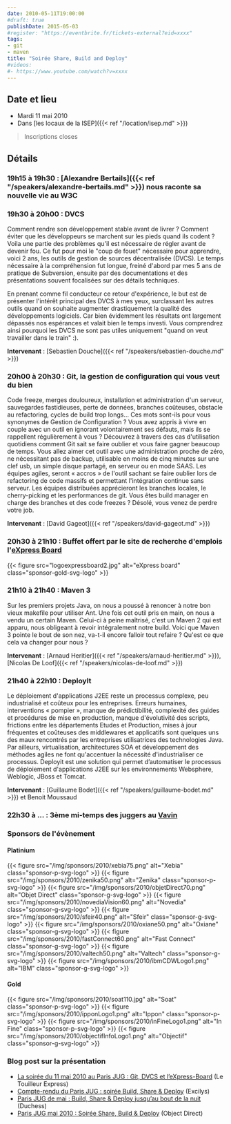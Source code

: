 ```yaml
---
date: 2010-05-11T19:00:00
#draft: true
publishDate: 2015-05-03
#register: "https://eventbrite.fr/tickets-external?eid=xxxx"
tags:
- git
- maven
title: "Soirée Share, Build and Deploy"
#videos:
#- https://www.youtube.com/watch?v=xxxx
---
```



## Date et lieu

* Mardi 11 mai 2010
* Dans [les locaux de la ISEP]({{< ref "/location/isep.md" >}})

> Inscriptions closes

## Détails

### 19h15 à 19h30 : [Alexandre Bertails]({{< ref "/speakers/alexandre-bertails.md" >}}) nous raconte sa nouvelle vie au W3C

### 19h30 à 20h00 : DVCS

Comment rendre son développement stable avant de livrer ? Comment éviter que les développeurs se marchent sur les pieds quand ils codent ? Voila une partie des problèmes qu'il est nécessaire de régler avant de devenir fou. Ce fut pour moi le "coup de fouet" nécessaire pour apprendre, voici 2 ans, les outils de gestion de sources décentralisée (DVCS). Le temps nécessaire à la compréhension fut longue, freiné d'abord par mes 5 ans de pratique de Subversion, ensuite par des documentations et des présentations souvent focalisées sur des détails techniques.

En prenant comme fil conducteur ce retour d'expérience, le but est de présenter l'intérêt principal des DVCS à mes yeux, surclassant les autres outils quand on souhaite augmenter drastiquement la qualité des développements logiciels. Car bien évidemment les résultats ont largement dépassés nos espérances et valait bien le temps investi. Vous comprendrez ainsi pourquoi les DVCS ne sont pas utiles uniquement "quand on veut travailler dans le train" :).

**Intervenant** : [Sebastien Douche]({{< ref "/speakers/sebastien-douche.md" >}}) 

### 20h00 à 20h30 : Git, la gestion de configuration qui vous veut du bien

Code freeze, merges douloureux, installation et administration d'un serveur, sauvegardes fastidieuses, perte de données, branches coûteuses, obstacle au refactoring, cycles de build trop longs… Ces mots sont-ils pour vous synonymes de Gestion de Configuration ? Vous avez appris à vivre en couple avec un outil en ignorant volontairement ses défauts, mais ils se rappellent régulièrement à vous ? Découvrez à travers des cas d'utilisation quotidiens comment Git sait se faire oublier et vous faire gagner beaucoup de temps. Vous allez aimer cet outil avec une administration proche de zéro, ne nécessitant pas de backup, utilisable en moins de cinq minutes sur une clef usb, un simple disque partagé, en serveur ou en mode SAAS. Les équipes agiles, seront « accros » de l'outil sachant se faire oublier lors de refactoring de code massifs et permettant l'intégration continue sans serveur. Les équipes distribuées apprécieront les branches locales, le cherry-picking et les performances de git. Vous êtes build manager en charge des branches et des code freezes ? Désolé, vous venez de perdre votre job.

**Intervenant** : [David Gageot]({{< ref "/speakers/david-gageot.md" >}})


### 20h30 à 21h10 : Buffet offert par le site de recherche d'emplois l'[eXpress Board](http://www.express-board.fr/)

{{< figure src="logoexpressboard2.jpg" alt="eXpress board" class="sponsor-gold-svg-logo" >}}

### 21h10 à 21h40 : Maven 3

Sur les premiers projets Java, on nous a poussé à renoncer à notre bon vieux makefile pour utiliser Ant. Une fois cet outil pris en main, on nous a vendu un certain Maven. Celui-ci à peine maîtrisé, c'est un Maven 2 qui est apparu, nous obligeant à revoir intégralement notre build. Voici que Maven 3 pointe le bout de son nez, va-t-il encore falloir tout refaire ? Qu'est ce que cela va changer pour nous ?

**Intervenant** : [Arnaud Heritier]({{< ref "/speakers/arnaud-heritier.md" >}}), [Nicolas De Loof]({{< ref "/speakers/nicolas-de-loof.md" >}})


### 21h40 à 22h10 : DeployIt

Le déploiement d'applications J2EE reste un processus complexe, peu industrialisé et coûteux pour les entreprises. Erreurs humaines, interventions « pompier », manque de prédictibilité, complexité des guides et procédures de mise en production, manque d'évolutivité des scripts, frictions entre les départements Etudes et Production, mises à jour fréquentes et coûteuses des middlewares et applicatifs sont quelques uns des maux rencontrés par les entreprises utilisatrices des technologies Java. Par ailleurs, virtualisation, architectures SOA et développement des méthodes agiles ne font qu'accentuer la nécessité d'industrialiser ce processus. Deployit est une solution qui permet d’automatiser le processus de déploiement d'applications J2EE sur les environnements Websphere, Weblogic, JBoss et Tomcat.

**Intervenant** : [Guillaume Bodet]({{< ref "/speakers/guillaume-bodet.md" >}}) et Benoit Moussaud


### 22h30 à  ... : 3ème mi-temps des juggers au [Vavin](https://www.google.com/maps/dir//48.84398,2.330533/@48.8439685,2.2603067,12z)

### Sponsors de l'évènement

#### Platinium

{{< figure src="/img/sponsors/2010/xebia75.png" alt="Xebia" class="sponsor-p-svg-logo" >}}
{{< figure src="/img/sponsors/2010/zenika50.png" alt="Zenika" class="sponsor-p-svg-logo" >}}
{{< figure src="/img/sponsors/2010/objetDirect70.png" alt="Objet Direct" class="sponsor-g-svg-logo" >}}
{{< figure src="/img/sponsors/2010/novediaVision60.png" alt="Novedia" class="sponsor-g-svg-logo" >}}
{{< figure src="/img/sponsors/2010/sfeir40.png" alt="Sfeir" class="sponsor-g-svg-logo" >}}
{{< figure src="/img/sponsors/2010/oxiane50.png" alt="Oxiane" class="sponsor-g-svg-logo" >}}
{{< figure src="/img/sponsors/2010/fastConnect60.png" alt="Fast Connect" class="sponsor-g-svg-logo" >}}
{{< figure src="/img/sponsors/2010/valtech50.png" alt="Valtech" class="sponsor-g-svg-logo" >}}
{{< figure src="/img/sponsors/2010/ibmCDWLogo1.png" alt="IBM" class="sponsor-g-svg-logo" >}}

#### Gold

{{< figure src="/img/sponsors/2010/soat110.jpg" alt="Soat" class="sponsor-p-svg-logo" >}}
{{< figure src="/img/sponsors/2010/ipponLogo1.png" alt="Ippon" class="sponsor-p-svg-logo" >}}
{{< figure src="/img/sponsors/2010/inFineLogo1.png" alt="In Fine" class="sponsor-p-svg-logo" >}}
{{< figure src="/img/sponsors/2010/objectifInfoLogo1.png" alt="Objectif" class="sponsor-g-svg-logo" >}}

### Blog post sur la présentation

* [La soirée du 11 mai 2010 au Paris JUG : Git, DVCS et l’eXpress-Board](http://www.touilleur-express.fr/2010/05/12/la-soiree-du-11-mai-2010-au-paris-jug-git-dvcs-et-lexpress-board/) (Le Touilleur Express)
* [Compte-rendu du Paris JUG : soirée Build, Share & Deploy](http://blog.excilys.com/2010/05/14/compte-rendu-du-paris-jug-soiree-build-share-deploy/) (Excilys)
* [Paris JUG de mai : Build, Share & Deploy jusqu’au bout de la nuit](http://jduchess.org/duchess-france/paris-jug-de-mai-build-share-deploy-jusquau-bout-de-la-nuit-1/) (Duchess)
* [Paris JUG mai 2010 : Soirée Share, Build & Deploy](http://blog.objetdirect.com/divers/paris-jug-mai-2010-soiree-share-build-deploy) (Object Direct)
